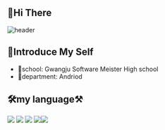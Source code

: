 
## 👋Hi There

![header](https://capsule-render.vercel.app/api?type=waving&color=gradient&height=300&section=header&text=hyeon%20seung&fontSize=85)
## 📝Introduce My Self
* 💒school: Gwangju Software Meister High school
* 🎨department: Andriod

## 🛠my language⚒
<img src="https://img.shields.io/badge/Kotlin-A0AFFF?style=flat-square&logo=Kotlin&logoColor=white"/> </a><img src="https://img.shields.io/badge/Java-0A6ECD?style=flat-square&logo=Java&logoColor=white"/> </a><img src="https://img.shields.io/badge/JavaScript-FAEB78?style=flat-square&logo=JavaScript&logoColor=white"/> </a><img src="https://img.shields.io/badge/HTML5-F06464?style=flat-square&logo=HTML5&logoColor=white"/></a><img src="https://img.shields.io/badge/C-1E90FF?style=flat-square&logo=C&logoColor=white"/> </a>
<!--
**khs3994/khs3994** is a ✨ _special_ ✨ repository because its `README.md` (this file) appears on your GitHub profile.

Here are some ideas to get you started:

- 🔭 I’m currently working on ...
- 🌱 I’m currently learning ...
- 👯 I’m looking to collaborate on ...
- 🤔 I’m looking for help with ...
- 💬 Ask me about ...
- 📫 How to reach me: ...
- 😄 Pronouns: ...
- ⚡ Fun fact: ...
-->
